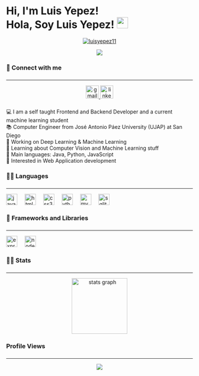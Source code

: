 <h1 align="left">Hi, I'm Luis Yepez!<br>Hola, Soy Luis Yepez! <img src="https://media.giphy.com/media/hvRJCLFzcasrR4ia7z/giphy.gif" width="30"></h1>
<p align="center">
	<a href="https://github.com/luisyepez11">
		<img src="https://img.shields.io/github/followers/luisyepez11?label=Followers" alt="luisyepez11" />
	</a>
</p>

<p align="center">
	<a href="https://github.com/luis-araujo23">
		<img src="https://readme-typing-svg.herokuapp.com?lines=Computer+engineer;Frontend+And+Backend+Developer;Always%20learning%20new%20things&center=true&width=380&height=45">
	</a>
</p>

###

<h3 align="left">🤝 Connect with me</h3>

###

<hr>
<div align="center">
  <a href="mailto:luisrobert11660@gmail.com" target="_blank">
    <img src="https://img.shields.io/static/v1?message=Gmail&logo=gmail&label=&color=D14836&logoColor=white&labelColor=&style=for-the-badge" height="35" alt="gmail logo" />
  </a>
  <a href="https://www.linkedin.com/in/luis-yepez-2a7306322" target="_blank">
    <img src="https://img.shields.io/static/v1?message=LinkedIn&logo=linkedin&label=&color=0077B5&logoColor=white&labelColor=&style=for-the-badge" height="35" alt="linkedin logo" />
  </a>
</div>
</div>

###

<p align="left">💻 I am a self taught Frontend and Backend Developer and a current machine learning student<br>📚 Computer Engineer from José Antonio Páez University (UJAP) at San Diego<br>🔭 Working on Deep Learning & Machine Learning<br>🌱 Learning about Computer Vision and Machine Learning stuff<br>🌟 Main languages: Java, Python, JavaScript<br>🚩 Interested in Web Application development</p>

###

<h3 align="left">👨‍💻 Languages</h3>

###

<hr>

<div align="left">
  <img src="https://cdn.jsdelivr.net/gh/devicons/devicon/icons/javascript/javascript-original.svg" height="30" alt="javascript logo"  />
  <img width="12" />
  <img src="https://cdn.jsdelivr.net/gh/devicons/devicon/icons/html5/html5-original.svg" height="30" alt="html5 logo"  />
  <img width="12" />
  <img src="https://cdn.jsdelivr.net/gh/devicons/devicon/icons/css3/css3-original.svg" height="30" alt="css3 logo"  />
  <img width="12" />
  <img src="https://cdn.jsdelivr.net/gh/devicons/devicon/icons/python/python-original.svg" height="30" alt="python logo"  />
  <img width="12" />
  <img src="https://cdn.jsdelivr.net/gh/devicons/devicon/icons/mysql/mysql-original.svg" height="30" alt="mysql logo"  />
  <img width="12" />
  <img src="https://cdn.jsdelivr.net/gh/devicons/devicon/icons/sqlite/sqlite-original.svg" height="30" alt="sqlite logo"  />
</div>

###

<h3 align="left">🧰 Frameworks and Libraries</h3>

###

<hr>
<div align="left">
  <img src="https://cdn.jsdelivr.net/gh/devicons/devicon/icons/express/express-original.svg" height="30" alt="express logo"  />
  <img width="12" />
  <img src="https://cdn.jsdelivr.net/gh/devicons/devicon/icons/nodejs/nodejs-original.svg" height="30" alt="nodejs logo"  />
</div>

###

<h3 align="left">👨‍💼 Stats</h3>

###

<hr>

<div align="center">
  <img src="https://github-readme-stats.vercel.app/api?username=luisyepez11&hide_title=false&hide_rank=false&show_icons=true&include_all_commits=true&count_private=true&disable_animations=false&theme=dracula&locale=en&hide_border=false" height="150" alt="stats graph"  />
</div>

###

<h3 align="left">Profile Views</h3>

###

<hr>

<div align="center">
  <img src="https://profile-counter.glitch.me/luisyepez11/count.svg?"  />
</div>

###
